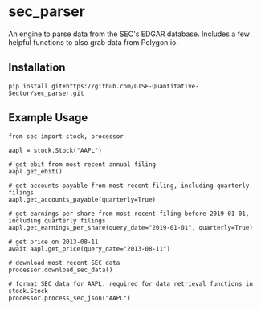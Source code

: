 # sec_parser
An engine to parse data from the SEC's EDGAR database. Includes a few helpful functions to also grab data from Polygon.io.

## Installation
```
pip install git+https://github.com/GTSF-Quantitative-Sector/sec_parser.git
```

## Example Usage
```
from sec import stock, processor

aapl = stock.Stock("AAPL")

# get ebit from most recent annual filing
aapl.get_ebit()

# get accounts payable from most recent filing, including quarterly filings
aapl.get_accounts_payable(quarterly=True)

# get earnings per share from most recent filing before 2019-01-01, including quarterly filings
aapl.get_earnings_per_share(query_date="2019-01-01", quarterly=True)

# get price on 2013-08-11
await aapl.get_price(query_date="2013-08-11")

# download most recent SEC data
processor.download_sec_data()

# format SEC data for AAPL. required for data retrieval functions in stock.Stock
processor.process_sec_json("AAPL")
```